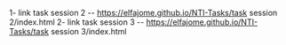 1- link task session 2
-- https://elfajome.github.io/NTI-Tasks/task session 2/index.html
2- link task session 3
-- https://elfajome.github.io/NTI-Tasks/task session 3/index.html
